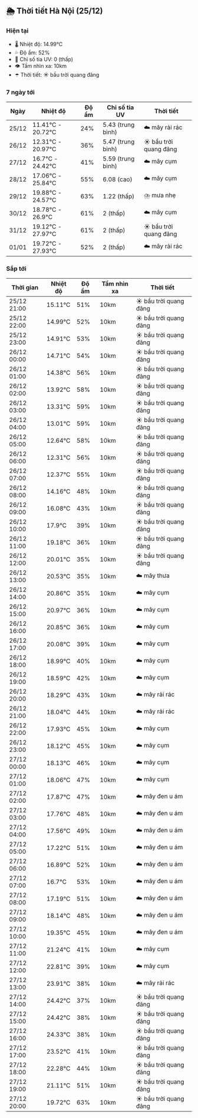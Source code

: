 ## 🌦️ Thời tiết Hà Nội (25/12)

### Hiện tại

- 🌡️ Nhiệt độ: 14.99℃
- 💦 Độ ẩm: 52%
- 🌟 Chỉ số tia UV: 0 (thấp)
- 👁️ Tầm nhìn xa: 10km
- ☂️ Thời tiết: ☀️ bầu trời quang đãng

### 7 ngày tới

| Ngày | Nhiệt độ | Độ ẩm | Chỉ số tia UV | Thời tiết |
| --- | --- | --- | --- | --- |
| 25/12 | 11.41℃ - 20.72℃ | 24% | 5.43 (trung bình) | ☁️ mây rải rác |
| 26/12 | 12.31℃ - 20.97℃ | 36% | 5.47 (trung bình) | ☀️ bầu trời quang đãng |
| 27/12 | 16.7℃ - 24.42℃ | 41% | 5.59 (trung bình) | ☁️ mây cụm |
| 28/12 | 17.06℃ - 25.84℃ | 55% | 6.08 (cao) | ☁️ mây cụm |
| 29/12 | 19.88℃ - 24.57℃ | 63% | 1.22 (thấp) | ⛈️ mưa nhẹ |
| 30/12 | 18.78℃ - 26.9℃ | 61% | 2 (thấp) | ☁️ mây cụm |
| 31/12 | 19.12℃ - 27.97℃ | 61% | 2 (thấp) | ☀️ bầu trời quang đãng |
| 01/01 | 19.72℃ - 27.93℃ | 52% | 2 (thấp) | ☁️ mây rải rác |

### Sắp tới

| Thời gian | Nhiệt độ | Độ ẩm | Tầm nhìn xa | Thời tiết |
| --- | --- | --- | --- | --- |
| 25/12 21:00 | 15.11℃ | 51% | 10km | ☀️ bầu trời quang đãng |
| 25/12 22:00 | 14.99℃ | 52% | 10km | ☀️ bầu trời quang đãng |
| 25/12 23:00 | 14.91℃ | 53% | 10km | ☀️ bầu trời quang đãng |
| 26/12 00:00 | 14.71℃ | 54% | 10km | ☀️ bầu trời quang đãng |
| 26/12 01:00 | 14.38℃ | 56% | 10km | ☀️ bầu trời quang đãng |
| 26/12 02:00 | 13.92℃ | 58% | 10km | ☀️ bầu trời quang đãng |
| 26/12 03:00 | 13.31℃ | 59% | 10km | ☀️ bầu trời quang đãng |
| 26/12 04:00 | 13.01℃ | 59% | 10km | ☀️ bầu trời quang đãng |
| 26/12 05:00 | 12.64℃ | 58% | 10km | ☀️ bầu trời quang đãng |
| 26/12 06:00 | 12.31℃ | 56% | 10km | ☀️ bầu trời quang đãng |
| 26/12 07:00 | 12.37℃ | 55% | 10km | ☀️ bầu trời quang đãng |
| 26/12 08:00 | 14.16℃ | 48% | 10km | ☀️ bầu trời quang đãng |
| 26/12 09:00 | 16.08℃ | 43% | 10km | ☀️ bầu trời quang đãng |
| 26/12 10:00 | 17.9℃ | 39% | 10km | ☀️ bầu trời quang đãng |
| 26/12 11:00 | 19.18℃ | 36% | 10km | ☀️ bầu trời quang đãng |
| 26/12 12:00 | 20.01℃ | 35% | 10km | ☀️ bầu trời quang đãng |
| 26/12 13:00 | 20.53℃ | 35% | 10km | ☁️ mây thưa |
| 26/12 14:00 | 20.86℃ | 35% | 10km | ☁️ mây cụm |
| 26/12 15:00 | 20.97℃ | 36% | 10km | ☁️ mây cụm |
| 26/12 16:00 | 20.85℃ | 36% | 10km | ☁️ mây cụm |
| 26/12 17:00 | 20.08℃ | 39% | 10km | ☁️ mây cụm |
| 26/12 18:00 | 18.99℃ | 40% | 10km | ☁️ mây cụm |
| 26/12 19:00 | 18.59℃ | 42% | 10km | ☁️ mây cụm |
| 26/12 20:00 | 18.29℃ | 43% | 10km | ☁️ mây rải rác |
| 26/12 21:00 | 18.04℃ | 44% | 10km | ☁️ mây rải rác |
| 26/12 22:00 | 17.93℃ | 45% | 10km | ☁️ mây cụm |
| 26/12 23:00 | 18.12℃ | 45% | 10km | ☁️ mây cụm |
| 27/12 00:00 | 18.13℃ | 46% | 10km | ☁️ mây cụm |
| 27/12 01:00 | 18.06℃ | 47% | 10km | ☁️ mây cụm |
| 27/12 02:00 | 17.87℃ | 47% | 10km | ☁️ mây đen u ám |
| 27/12 03:00 | 17.76℃ | 48% | 10km | ☁️ mây đen u ám |
| 27/12 04:00 | 17.56℃ | 49% | 10km | ☁️ mây đen u ám |
| 27/12 05:00 | 17.22℃ | 51% | 10km | ☁️ mây đen u ám |
| 27/12 06:00 | 16.89℃ | 52% | 10km | ☁️ mây đen u ám |
| 27/12 07:00 | 16.7℃ | 53% | 10km | ☁️ mây đen u ám |
| 27/12 08:00 | 17.19℃ | 51% | 10km | ☁️ mây đen u ám |
| 27/12 09:00 | 18.14℃ | 48% | 10km | ☁️ mây đen u ám |
| 27/12 10:00 | 19.35℃ | 45% | 10km | ☁️ mây đen u ám |
| 27/12 11:00 | 21.24℃ | 41% | 10km | ☁️ mây cụm |
| 27/12 12:00 | 22.81℃ | 39% | 10km | ☁️ mây cụm |
| 27/12 13:00 | 23.91℃ | 38% | 10km | ☁️ mây rải rác |
| 27/12 14:00 | 24.42℃ | 37% | 10km | ☀️ bầu trời quang đãng |
| 27/12 15:00 | 24.42℃ | 38% | 10km | ☀️ bầu trời quang đãng |
| 27/12 16:00 | 24.33℃ | 38% | 10km | ☀️ bầu trời quang đãng |
| 27/12 17:00 | 23.52℃ | 41% | 10km | ☀️ bầu trời quang đãng |
| 27/12 18:00 | 22.28℃ | 44% | 10km | ☀️ bầu trời quang đãng |
| 27/12 19:00 | 21.11℃ | 51% | 10km | ☀️ bầu trời quang đãng |
| 27/12 20:00 | 19.72℃ | 63% | 10km | ☀️ bầu trời quang đãng |
